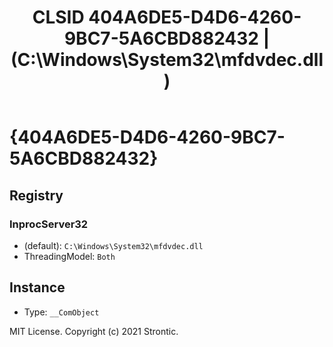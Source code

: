 ﻿---
title: "CLSID 404A6DE5-D4D6-4260-9BC7-5A6CBD882432 | (C:\\Windows\\System32\\mfdvdec.dll)"
excerpt: What is COM-Object CLSID 404A6DE5-D4D6-4260-9BC7-5A6CBD882432?
---

# {404A6DE5-D4D6-4260-9BC7-5A6CBD882432}


## Registry


### InprocServer32

* (default): `C:\Windows\System32\mfdvdec.dll`
* ThreadingModel: `Both`

## Instance

* Type: `__ComObject`

MIT License. Copyright (c) 2021 Strontic.



